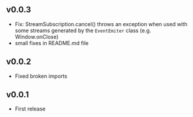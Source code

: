 
## v0.0.3
- Fix: StreamSubscription.cancel() throws an exception when used with some streams generated by the `EventEmiter` class (e.g. Window.onClose)
- small fixes in README.md file

## v0.0.2
- Fixed broken imports

## v0.0.1
- First release